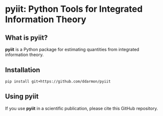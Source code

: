 pyiit: Python Tools for Integrated Information Theory
=======================================

What is pyiit?
------------------

<b>pyiit</b> is a Python package for estimating quantities from integrated information theory.

Installation
------------

```
pip install git+https://github.com/ddarmon/pyiit
```

Using pyiit
------------

If you use **pyiit** in a scientific publication, please cite this GitHub repository.